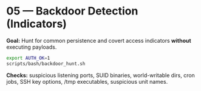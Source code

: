 # 05 — Backdoor Detection (Indicators)

**Goal:** Hunt for common persistence and covert access indicators **without** executing payloads.

```bash
export AUTH_OK=1
scripts/bash/backdoor_hunt.sh
```

**Checks:** suspicious listening ports, SUID binaries, world-writable dirs, cron jobs, SSH key options, /tmp executables, suspicious unit names.

